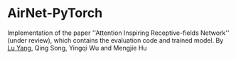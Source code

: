# AirNet-PyTorch
Implementation of the paper ''Attention Inspiring Receptive-fields Network'' (under review), which contains the evaluation code and trained model. By [Lu Yang](https://github.com/soeaver), Qing Song, Yingqi Wu and Mengjie Hu
